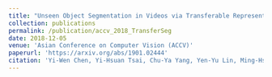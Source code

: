 ```yaml
---
title: "Unseen Object Segmentation in Videos via Transferable Representations"
collection: publications
permalink: /publication/accv_2018_TransferSeg
date: 2018-12-05
venue: 'Asian Conference on Computer Vision (ACCV)'
paperurl: 'https://arxiv.org/abs/1901.02444'
citation: 'Yi-Wen Chen, Yi-Hsuan Tsai, Chu-Ya Yang, Yen-Yu Lin, Ming-Hsuan Yang, "Unseen Object Segmentation in Videos via Transferable Representations", Asian Conference on Computer Vision (ACCV), 2018. (Oral).'
---
```


